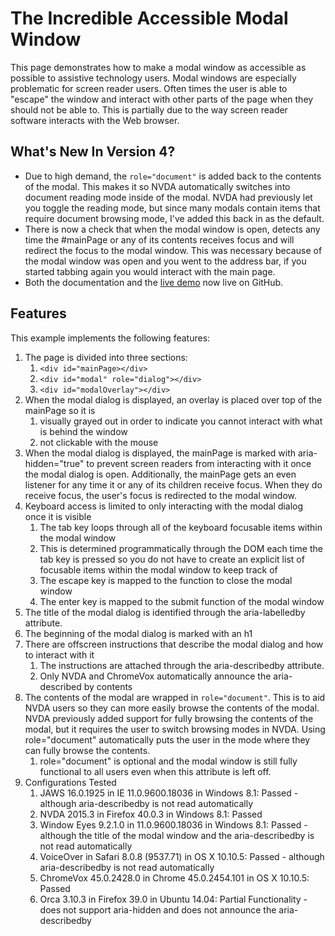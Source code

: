 # The Incredible Accessible Modal Window

This page demonstrates how to make a modal window as accessible as possible to assistive technology users. Modal windows are especially problematic for screen reader users. Often times the user is able to "escape" the window and interact with other parts of the page when they should not be able to. This is partially due to the way screen reader software interacts with the Web browser.

## What's New In Version 4?

* Due to high demand, the `role="document"` is added back to the contents of the modal. This makes it so NVDA automatically switches into document reading mode inside of the modal. NVDA had previously let you toggle the reading mode, but since many modals contain items that require document browsing mode, I've added this back in as the default.
* There is now a check that when the modal window is open, detects any time the #mainPage or any of its contents receives focus and will redirect the focus to the modal window. This was necessary because of the modal window was open and you went to the address bar, if you started tabbing again you would interact with the main page.
* Both the documentation and the [live demo](http://gdkraus.github.io/accessible-modal-dialog/) now live on GitHub.

## Features

This example implements the following features:

1. The page is divided into three sections:
    1. `<div id="mainPage></div>`
    2. `<div id="modal" role="dialog"></div>`
    3. `<div id="modalOverlay"></div>`
2. When the modal dialog is displayed, an overlay is placed over top of the mainPage so it is
    1. visually grayed out in order to indicate you cannot interact with what is behind the window
    2. not clickable with the mouse
3. When the modal dialog is displayed, the mainPage is marked with aria-hidden="true" to prevent screen readers from interacting with it once the modal dialog is open. Additionally, the mainPage gets an even listener for any time it or any of its children receive focus. When they do receive focus, the user's focus is redirected to the modal window.
4. Keyboard access is limited to only interacting with the modal dialog once it is visible
    1. The tab key loops through all of the keyboard focusable items within the modal window
    2. This is determined programmatically through the DOM each time the tab key is pressed so you do not have to create an explicit list of focusable items within the modal window to keep track of
    3. The escape key is mapped to the function to close the modal window
    4. The enter key is mapped to the submit function of the modal window
5. The title of the modal dialog is identified through the aria-labelledby attribute.
6. The beginning of the modal dialog is marked with an h1
7. There are offscreen instructions that describe the modal dialog and how to interact with it
    1. The instructions are attached through the aria-describedby attribute.
    2. Only NVDA and ChromeVox automatically announce the aria-described by contents
8. The contents of the modal are wrapped in `role="document"`. This is to aid NVDA users so they can more easily browse the contents of the modal. NVDA previously added support for fully browsing the contents of the modal, but it requires the user to switch browsing modes in NVDA. Using role="document" automatically puts the user in the mode where they can fully browse the contents.
    1. role="document" is optional and the modal window is still fully functional to all users even when this attribute is left off.
9. Configurations Tested
    1. JAWS 16.0.1925 in IE 11.0.9600.18036 in Windows 8.1: Passed - although aria-describedby is not read automatically
    2. NVDA 2015.3 in Firefox 40.0.3 in Windows 8.1: Passed
    3. Window Eyes 9.2.1.0 in 11.0.9600.18036 in Windows 8.1: Passed - although the title of the modal window and the aria-describedby is not read automatically
    4. VoiceOver in Safari 8.0.8 (9537.71) in OS X 10.10.5: Passed - although aria-describedby is not read automatically
    5. ChromeVox 45.0.2428.0 in Chrome 45.0.2454.101 in OS X 10.10.5: Passed
    6. Orca 3.10.3 in Firefox 39.0 in Ubuntu 14.04: Partial Functionality - does not support aria-hidden and does not announce the aria-describedby
